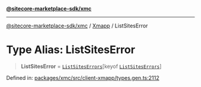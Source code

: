 [**@sitecore-marketplace-sdk/xmc**](../../../../README.md)

***

[@sitecore-marketplace-sdk/xmc](../../../../README.md) / [Xmapp](../README.md) / ListSitesError

# Type Alias: ListSitesError

> **ListSitesError** = [`ListSitesErrors`](ListSitesErrors.md)\[keyof [`ListSitesErrors`](ListSitesErrors.md)\]

Defined in: [packages/xmc/src/client-xmapp/types.gen.ts:2112](https://github.com/Sitecore/marketplace-sdk/blob/main/packages/xmc/src/client-xmapp/types.gen.ts#L2112)
